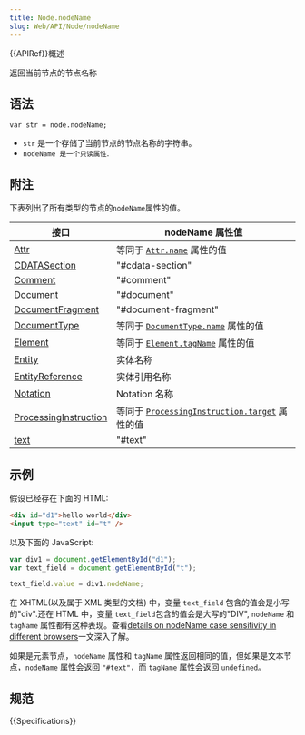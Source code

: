 ```yaml
---
title: Node.nodeName
slug: Web/API/Node/nodeName
---
```


{{APIRef}}概述

返回当前节点的节点名称

## 语法

```
var str = node.nodeName;
```

- `str` 是一个存储了当前节点的节点名称的字符串。
- `nodeName 是一个只读属性`.

## 附注

下表列出了所有类型的节点的`nodeName`属性的值。

| 接口                                                           | nodeName 属性值                                                                                |
| -------------------------------------------------------------- | ---------------------------------------------------------------------------------------------- |
| [Attr](/zh-CN/docs/DOM/Attr)                                   | 等同于 [`Attr.name`](/zh-CN/docs/DOM/Attr.name) 属性的值                                       |
| [CDATASection](/zh-CN/docs/DOM/CDATASection)                   | "#cdata-section"                                                                               |
| [Comment](/zh-CN/docs/DOM/Comment)                             | "#comment"                                                                                     |
| [Document](/zh-CN/docs/DOM/document)                           | "#document"                                                                                    |
| [DocumentFragment](/zh-CN/docs/DOM/DocumentFragment)           | "#document-fragment"                                                                           |
| [DocumentType](/zh-CN/docs/DOM/DocumentType)                   | 等同于 [`DocumentType.name`](/zh-CN/docs/DOM/DocumentType.name) 属性的值                       |
| [Element](/zh-CN/docs/DOM/element)                             | 等同于 [`Element.tagName`](/zh-CN/docs/DOM/element.tagName) 属性的值                           |
| [Entity](/zh-CN/docs/DOM/Entity)                               | 实体名称                                                                                       |
| [EntityReference](/zh-CN/docs/DOM/EntityReference)             | 实体引用名称                                                                                   |
| [Notation](/zh-CN/docs/DOM/Notation)                           | Notation 名称                                                                                  |
| [ProcessingInstruction](/zh-CN/docs/DOM/ProcessingInstruction) | 等同于 [`ProcessingInstruction.target`](/zh-CN/docs/DOM/ProcessingInstruction.target) 属性的值 |
| [text](/zh-CN/docs/DOM/Text)                                   | "#text"                                                                                        |

## 示例

假设已经存在下面的 HTML:

```html
<div id="d1">hello world</div>
<input type="text" id="t" />
```

以及下面的 JavaScript:

```js
var div1 = document.getElementById("d1");
var text_field = document.getElementById("t");

text_field.value = div1.nodeName;
```

在 XHTML(以及属于 XML 类型的文档) 中，变量 `text_field` 包含的值会是小写的"div".还在 HTML 中，变量 `text_field`包含的值会是大写的"DIV", `nodeName` 和 `tagName` 属性都有这种表现。查看[details on nodeName case sensitivity in different browsers](http://ejohn.org/blog/nodename-case-sensitivity/)一文深入了解。

如果是元素节点，`nodeName` 属性和 `tagName` 属性返回相同的值，但如果是文本节点，`nodeName` 属性会返回 `"#text"`，而 `tagName` 属性会返回 `undefined`。

## 规范

{{Specifications}}
